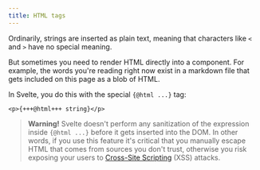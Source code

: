 ```yaml
---
title: HTML tags
---
```


Ordinarily, strings are inserted as plain text, meaning that characters like `<` and `>` have no special meaning.

But sometimes you need to render HTML directly into a component. For example, the words you're reading right now exist in a markdown file that gets included on this page as a blob of HTML.

In Svelte, you do this with the special `{@html ...}` tag:

```svelte
<p>{+++@html+++ string}</p>
```

> **Warning!** Svelte doesn't perform any sanitization of the expression inside `{@html ...}` before it gets inserted into the DOM. In other words, if you use this feature it's critical that you manually escape HTML that comes from sources you don't trust, otherwise you risk exposing your users to <a href="https://owasp.org/www-community/attacks/xss/" target="_blank">Cross-Site Scripting</a> (XSS) attacks.
